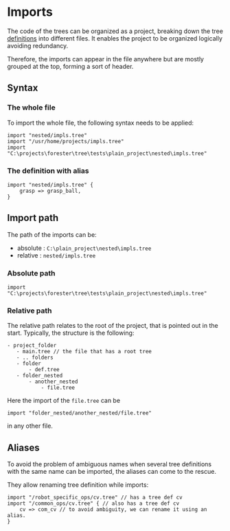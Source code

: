 # Imports

The code of the trees can be organized as a project, breaking down the tree [definitions](./definitions.md) into different files.
It enables the project to be organized logically avoiding redundancy. 

Therefore, the imports can appear in the file anywhere but are mostly grouped at the top, forming a sort of header.

## Syntax

### The whole file
To import the whole file, the following syntax needs to be applied:
```f-tree
import "nested/impls.tree"
import "/usr/home/projects/impls.tree"
import "C:\projects\forester\tree\tests\plain_project\nested\impls.tree"
```
### The definition with alias
```f-tree
import "nested/impls.tree" {
    grasp => grasp_ball,
}
```

## Import path
The path of the imports can be:
 - absolute : `C:\plain_project\nested\impls.tree`
 - relative : `nested/impls.tree`

### Absolute path
 ```f-tree
 import "C:\projects\forester\tree\tests\plain_project\nested\impls.tree"
 ```

### Relative path
 The relative path relates to the root of the project, that is pointed out in the start.
 Typically, the structure is the following:
 ```file
 - project_folder
    - main.tree // the file that has a root tree
    - .. folders
    - folder
        - def.tree
    - folder_nested
        - another_nested
            - file.tree    
```
Here the import of the `file.tree` can be
```
import "folder_nested/another_nested/file.tree"
```
in any other file.

## Aliases
To avoid the problem of ambiguous names when several tree definitions with the same name can be imported,
the aliases can come to the rescue.

They allow renaming tree definition while imports:

```f-tree
import "/robot_specific_ops/cv.tree" // has a tree def cv
import "/common_ops/cv.tree" { // also has a tree def cv 
    cv => com_cv // to avoid ambiguity, we can rename it using an alias.
}
```